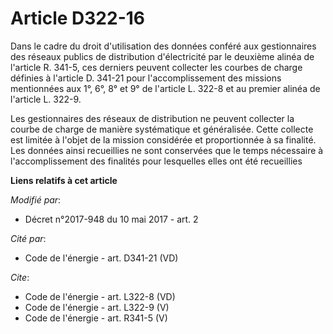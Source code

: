 # Article D322-16

Dans le cadre du droit d'utilisation des données conféré aux gestionnaires des réseaux publics de distribution d'électricité
par le deuxième alinéa de l'article R. 341-5, ces derniers peuvent collecter les courbes de charge définies à l'article D.
341-21 pour l'accomplissement des missions mentionnées aux 1°, 6°, 8° et 9° de l'article L. 322-8 et au premier alinéa de
l'article L. 322-9. 

Les gestionnaires des réseaux de distribution ne peuvent collecter la courbe de charge de manière systématique et
généralisée. Cette collecte est limitée à l'objet de la mission considérée et proportionnée à sa finalité. Les données ainsi
recueillies ne sont conservées que le temps nécessaire à l'accomplissement des finalités pour lesquelles elles ont été
recueillies

**Liens relatifs à cet article**

_Modifié par_:

  - Décret n°2017-948 du 10 mai 2017 - art. 2

_Cité par_:

  - Code de l'énergie - art. D341-21 (VD)

_Cite_:

  - Code de l'énergie - art. L322-8 (VD)
  - Code de l'énergie - art. L322-9 (V)
  - Code de l'énergie - art. R341-5 (V)
